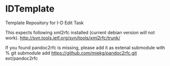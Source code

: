 IDTemplate
==========

Template Repository for I-D Edit Task

This expects following xml2rfc installed (current debian version will not work).
http://svn.tools.ietf.org/svn/tools/xml2rfc/trunk/ 

If you found pandoc2rfc is missing, please add it as extenal submodule with
% git submodule add https://github.com/miekg/pandoc2rfc.git ext/pandoc2rfc 

